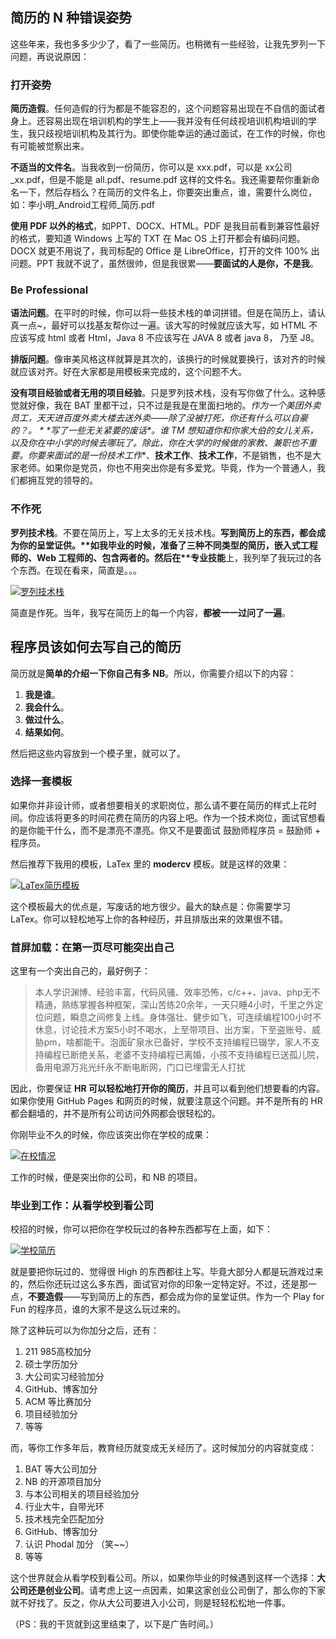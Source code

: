 ## 简历的 N 种错误姿势

这些年来，我也多多少少了，看了一些简历。也稍微有一些经验，让我先罗列一下问题，再说说原因：

### 打开姿势

**简历造假**。任何造假的行为都是不能容忍的，这个问题容易出现在不自信的面试者身上。还容易出现在培训机构的学生上——我并没有任何歧视培训机构培训的学生，我只歧视培训机构及其行为。即使你能幸运的通过面试，在工作的时候，你也有可能被觉察出来。

**不适当的文件名**。当我收到一份简历，你可以是 xxx.pdf，可以是 xx公司_xx.pdf，但是不能是 all.pdf、resume.pdf 这样的文件名。我还需要帮你重新命名一下，然后存档么？在简历的文件名上，你要突出重点，谁，需要什么岗位，如：李小明_Android工程师_简历.pdf

**使用 PDF 以外的格式**，如PPT、DOCX、HTML。PDF 是我目前看到兼容性最好的格式，要知道 Windows 上写的 TXT 在 Mac OS 上打开都会有编码问题。DOCX 就更不用说了，我司标配的 Office 是 LibreOffice，打开的文件 100% 出问题。PPT 我就不说了，虽然很帅，但是我很累——**要面试的人是你，不是我**。







### Be Professional

**语法问题**。在平时的时候，你可以将一些技术栈的单词拼错。但是在简历上，请认真一点~，最好可以找基友帮你过一遍。该大写的时候就应该大写，如 HTML 不应该写成 html 或者 Html，Java 8 不应该写在 JAVA 8 或者 java 8， 乃至 J8。

**排版问题**。像审美风格这样就算是其次的，该换行的时候就要换行，该对齐的时候就应该对齐。好在大家都是用模板来完成的，这个问题不大。

**没有项目经验或者无用的项目经验**。只是罗列技术栈，没有写你做了什么。这种感觉就好像，我在 BAT 里都干过，只不过是我是在里面扫地的。**作为一个美团外卖员工，天天进百度外卖大楼去送外卖——除了没被打死，你还有什么可以自豪的？。
\**
\**写了一些无关紧要的废话\**。谁 TM 想知道你和你家大伯的女儿关系，以及你在中小学的时候去哪玩了。除此，你在大学的时候做的家教、兼职也不重要。你要来面试的是一份**技术工作**、**技术工作**、**技术工作**，不是销售，也不是大家老师。如果你是党员，你也不用突出你是有多爱党。毕竟，作为一个普通人，我们都拥互党的领导的。





### 不作死

**罗列技术栈**。不要在简历上，写上太多的无关技术栈。**写到简历上的东西，都会成为你的呈堂证供。\**如我毕业的时候，准备了三种不同类型的简历，嵌入式工程师的、Web 工程师的、包含两者的。然后在\**专业技能**上，我列举了我玩过的各个东西。在现在看来，简直是。。。

[![罗列技术栈](https://camo.githubusercontent.com/0a0a8ba205f521e87d70916a71c24f0d65ab7843/687474703a2f2f61727469636c65732e70686f64616c2e636f6d2f726573756d652f6c6973742d736b696c6c732e706e67)](https://camo.githubusercontent.com/0a0a8ba205f521e87d70916a71c24f0d65ab7843/687474703a2f2f61727469636c65732e70686f64616c2e636f6d2f726573756d652f6c6973742d736b696c6c732e706e67)

简直是作死。当年，我写在简历上的每一个内容，**都被一一过问了一遍**。





## 程序员该如何去写自己的简历

简历就是**简单的介绍一下你自己有多 NB**。所以，你需要介绍以下的内容：

1. **我是谁**。
2. **我会什么**。
3. **做过什么**。
4. **结果如何**。

然后把这些内容放到一个模子里，就可以了。

### 选择一套模板

如果你并非设计师，或者想要相关的求职岗位，那么请不要在简历的样式上花时间。你应该将更多的时间花费在简历的内容上吧。作为一个技术岗位，面试官想看的是你能干什么，而不是漂亮不漂亮。你又不是要面试 鼓励师程序员 = 鼓励师 + 程序员。

然后推荐下我用的模板，LaTex 里的 **modercv** 模板。就是这样的效果：

[![LaTex简历模板](https://camo.githubusercontent.com/bcbf507725ae8f75b2ef3cdf8df649bd2173e6c9/687474703a2f2f61727469636c65732e70686f64616c2e636f6d2f726573756d652f6d6f64657263762e706e67)](https://camo.githubusercontent.com/bcbf507725ae8f75b2ef3cdf8df649bd2173e6c9/687474703a2f2f61727469636c65732e70686f64616c2e636f6d2f726573756d652f6d6f64657263762e706e67)

这个模板最大的优点是，写废话的地方很少。最大的缺点是：你需要学习 LaTex。你可以轻松地写上你的各种经历，并且排版出来的效果很不错。

### 首屏加载：在第一页尽可能突出自己

这里有一个突出自己的，最好例子：

> 本人学识渊博、经验丰富，代码风骚、效率恐怖，c/c++、java、php无不精通，熟练掌握各种框架，深山苦练20余年，一天只睡4小时，千里之外定位问题，瞬息之间修复上线。身体强壮、健步如飞，可连续编程100小时不休息，讨论技术方案5小时不喝水，上至带项目、出方案，下至盗账号、威胁pm，啥都能干。泡面矿泉水已备好，学校不支持编程已辍学，家人不支持编程已断绝关系，老婆不支持编程已离婚，小孩不支持编程已送孤儿院，备用电源万兆光纤永不断电断网，门口已埋雷无人打扰

因此，你要保证 **HR 可以轻松地打开你的简历**，并且可以看到他们想要看的内容。如果你使用 GitHub Pages 和网页的时候，就要注意这个问题。并不是所有的 HR 都会翻墙的，并不是所有公司访问外网都会很轻松的。

你刚毕业不久的时候，你应该突出你在学校的成果：

[![在校情况](https://camo.githubusercontent.com/ed4bb2b1b2f7b6e9c397bb70cc3ddddcd308b807/687474703a2f2f61727469636c65732e70686f64616c2e636f6d2f726573756d652f726573756d652d696e2d7363686f6f6c2d776974682d6578702e6a7067)](https://camo.githubusercontent.com/ed4bb2b1b2f7b6e9c397bb70cc3ddddcd308b807/687474703a2f2f61727469636c65732e70686f64616c2e636f6d2f726573756d652f726573756d652d696e2d7363686f6f6c2d776974682d6578702e6a7067)

工作的时候，便是突出你的公司，和 NB 的项目。

### 毕业到工作：从看学校到看公司

校招的时候，你可以把你在学校玩过的各种东西都写在上面，如下：

[![学校简历](https://camo.githubusercontent.com/14a6b99f206eafeba7c9bf7ddac27934f852c81c/687474703a2f2f61727469636c65732e70686f64616c2e636f6d2f726573756d652f726573756d652d696e2d7363686f6f6c2e6a7067)](https://camo.githubusercontent.com/14a6b99f206eafeba7c9bf7ddac27934f852c81c/687474703a2f2f61727469636c65732e70686f64616c2e636f6d2f726573756d652f726573756d652d696e2d7363686f6f6c2e6a7067)

就是要把你玩过的、觉得很 High 的东西都往上写。毕竟大部分人都是玩游戏过来的，然后你还玩过这么多东西，面试官对你的印象一定特定好。不过，还是那一点，**不要造假**——写到简历上的东西，都会成为你的呈堂证供。作为一个 Play for Fun 的程序员，谁的大家不是这么玩过来的。

除了这种玩可以为你加分之后，还有：

1. 211 985高校加分
2. 硕士学历加分
3. 大公司实习经验加分
4. GitHub、博客加分
5. ACM 等比赛加分
6. 项目经验加分
7. 等等

而，等你工作多年后，教育经历就变成无关经历了。这时候加分的内容就变成：

1. BAT 等大公司加分
2. NB 的开源项目加分
3. 与本公司相关的项目经验加分
4. 行业大牛，自带光环
5. 技术栈完全匹配加分
6. GitHub、博客加分
7. 认识 Phodal 加分 （笑~~）
8. 等等

这个世界就会从看学校到看公司。所以，如果你毕业的时候遇到这样一个选择：**大公司还是创业公司**。请考虑上这一点因素，如果这家创业公司倒了，那么你的下家就不好找了。反之，你从大公司要进入小公司，则是轻轻松松地一件事。

（PS：我的干货就到这里结束了，以下是广告时间。）